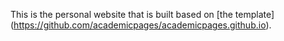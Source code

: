 This is the personal website that is built based on [the template] (https://github.com/academicpages/academicpages.github.io).
